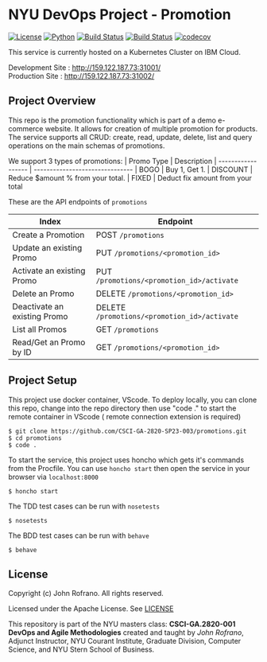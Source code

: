 # NYU DevOps Project - Promotion

[![License](https://img.shields.io/badge/License-Apache_2.0-blue.svg)](https://opensource.org/licenses/Apache-2.0)
[![Python](https://img.shields.io/badge/Language-Python-blue.svg)](https://python.org/)
[![Build Status](https://github.com/CSCI-GA-2820-SP23-003/promotions/actions/workflows/tdd.yml/badge.svg)](https://github.com/CSCI-GA-2820-SP23-003/promotions/actions)
[![Build Status](https://github.com/CSCI-GA-2820-SP23-003/promotions/actions/workflows/bdd.yml/badge.svg)](https://github.com/CSCI-GA-2820-SP23-003/promotions/actions)
[![codecov](https://codecov.io/gh/CSCI-GA-2820-SP23-003/promotions/branch/master/graph/badge.svg?token=KS7TVGHDHQ)](https://codecov.io/gh/CSCI-GA-2820-SP23-003/promotions)


This service is currently hosted on a Kubernetes Cluster on IBM Cloud.

Development Site : http://159.122.187.73:31001/  
Production  Site : http://159.122.187.73:31002/

## Project Overview

This repo is the promotion functionality which is part of a demo e-commerce website. It allows for creation of multiple promotion for products. The service supports all CRUD: create, read, update, delete, list and query operations on the main schemas of promotions.

We support 3 types of promotions:
| Promo Type         | Description
| ------------------ | -------------------------------
| BOGO | Buy 1, Get 1.
| DISCOUNT   | Reduce $amount % from your total.
| FIXED | Deduct fix amount from your total

These are the API endpoints of `promotions`

| Index              | Endpoint
| ------------------ | -------------------------------
| Create a Promotion | POST `/promotions` 
| Update an existing Promo | PUT `/promotions/<promotion_id>`
| Activate an existing Promo | PUT `/promotions/<promotion_id>/activate`
| Delete an Promo | DELETE `/promotions/<promotion_id>`
| Deactivate an existing Promo | DELETE `/promotions/<promotion_id>/activate`
| List all Promos     | GET `/promotions`
| Read/Get an Promo by ID   | GET `/promotions/<promotion_id>`


## Project Setup

This project use docker container, VScode. To deploy locally, you can clone this repo, change into the repo directory then use "code ." to start the remote container in VScode ( remote connection extension is required)
```
$ git clone https://github.com/CSCI-GA-2820-SP23-003/promotions.git
$ cd promotions
$ code .
```

To start the service, this project uses honcho which gets it's commands from the Procfile. You can use `honcho start` then open the service in your browser via `localhost:8000`
```
$ honcho start
```

The TDD test cases can be run with `nosetests`
```
$ nosetests
```

The BDD test cases can be run with `behave`
```
$ behave
```


## License

Copyright (c) John Rofrano. All rights reserved.

Licensed under the Apache License. See [LICENSE](LICENSE)

This repository is part of the NYU masters class: **CSCI-GA.2820-001 DevOps and Agile Methodologies** created and taught by *John Rofrano*, Adjunct Instructor, NYU Courant Institute, Graduate Division, Computer Science, and NYU Stern School of Business.


